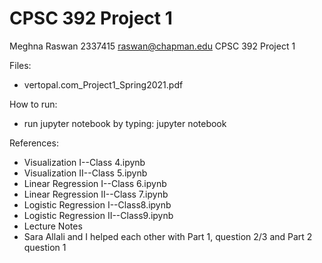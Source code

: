 # CPSC 392 Project 1
Meghna Raswan
2337415
raswan@chapman.edu
CPSC 392
Project 1

Files:
- vertopal.com_Project1_Spring2021.pdf

How to run:
- run jupyter notebook by typing: jupyter notebook

References:
- Visualization I--Class 4.ipynb
- Visualization II--Class 5.ipynb
- Linear Regression I--Class 6.ipynb
- Linear Regression II--Class 7.ipynb
- Logistic Regression I--Class8.ipynb
- Logistic Regression II--Class9.ipynb
- Lecture Notes
- Sara Allali and I helped each other with Part 1, question 2/3 and Part 2 question 1